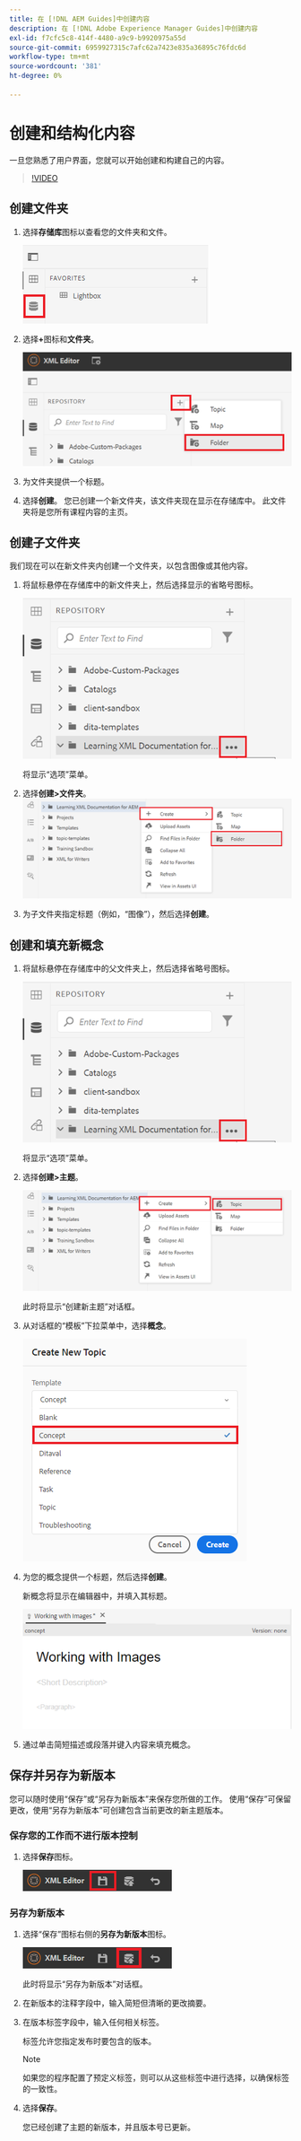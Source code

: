 ```yaml
---
title: 在 [!DNL AEM Guides]中创建内容
description: 在 [!DNL Adobe Experience Manager Guides]中创建内容
exl-id: f7cfc5c8-414f-4480-a9c9-b9920975a55d
source-git-commit: 6959927315c7afc62a7423e835a36895c76fdc6d
workflow-type: tm+mt
source-wordcount: '381'
ht-degree: 0%

---
```


# 创建和结构化内容

一旦您熟悉了用户界面，您就可以开始创建和构建自己的内容。

>[!VIDEO](https://video.tv.adobe.com/v/336657?quality=12&learn=on)

## 创建文件夹

1. 选择&#x200B;**存储库**&#x200B;图标以查看您的文件夹和文件。

   ![存储库图标](images/common/repository-icon.png)

1. 选择&#x200B;**+**&#x200B;图标和&#x200B;**文件夹**。

   ![+图标](images/lesson-3/+-icon.png)

1. 为文件夹提供一个标题。
1. 选择&#x200B;**创建**。
您已创建一个新文件夹，该文件夹现在显示在存储库中。 此文件夹将是您所有课程内容的主页。

## 创建子文件夹

我们现在可以在新文件夹内创建一个文件夹，以包含图像或其他内容。

1. 将鼠标悬停在存储库中的新文件夹上，然后选择显示的省略号图标。

   ![省略号图标](images/lesson-3/ellipses-icon.png)

   将显示“选项”菜单。

1. 选择&#x200B;**创建\>文件夹**。
   ![创建子文件夹](images/lesson-3/create-subfolder-with-markings.png)

1. 为子文件夹指定标题（例如，“图像”），然后选择&#x200B;**创建**。

## 创建和填充新概念

1. 将鼠标悬停在存储库中的父文件夹上，然后选择省略号图标。

   ![省略号图标](images/lesson-3/ellipses-icon.png)

   将显示“选项”菜单。

1. 选择&#x200B;**创建\>主题**。

   ![创建新主题](images/lesson-3/create-topic-with-markings.png)

   此时将显示“创建新主题”对话框。

1. 从对话框的“模板”下拉菜单中，选择&#x200B;**概念**。

   ![模板下拉列表](images/lesson-3/dropdown-with-markings.png)

1. 为您的概念提供一个标题，然后选择&#x200B;**创建**。

   新概念将显示在编辑器中，并填入其标题。

   ![新概念](images/lesson-3/new-concept.png)

1. 通过单击简短描述或段落并键入内容来填充概念。

## 保存并另存为新版本

您可以随时使用“保存”或“另存为新版本”来保存您所做的工作。 使用“保存”可保留更改，使用“另存为新版本”可创建包含当前更改的新主题版本。

### 保存您的工作而不进行版本控制

1. 选择&#x200B;**保存**&#x200B;图标。

   ![保存图标](images/common/save.png)

### 另存为新版本

1. 选择“保存”图标右侧的&#x200B;**另存为新版本**&#x200B;图标。

   ![另存为新版本图标](images/common/save-as-new-version.png)

   此时将显示“另存为新版本”对话框。

1. 在新版本的注释字段中，输入简短但清晰的更改摘要。
1. 在版本标签字段中，输入任何相关标签。

   标签允许您指定发布时要包含的版本。

   >[!NOTE]
   > 
   > 如果您的程序配置了预定义标签，则可以从这些标签中进行选择，以确保标签的一致性。

1. 选择&#x200B;**保存**。

   您已经创建了主题的新版本，并且版本号已更新。
